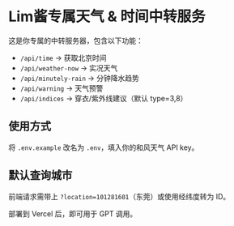 # Lim酱专属天气 & 时间中转服务

这是你专属的中转服务器，包含以下功能：

- `/api/time` → 获取北京时间
- `/api/weather-now` → 实况天气
- `/api/minutely-rain` → 分钟降水趋势
- `/api/warning` → 天气预警
- `/api/indices` → 穿衣/紫外线建议（默认 type=3,8）

## 使用方式
将 `.env.example` 改名为 `.env`，填入你的和风天气 API key。

## 默认查询城市
前端请求需带上 `?location=101281601`（东莞）或使用经纬度转为 ID。

部署到 Vercel 后，即可用于 GPT 调用。